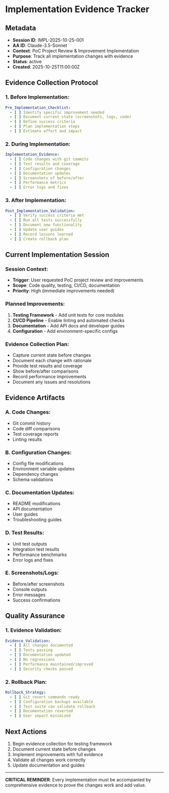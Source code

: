 # Implementation Evidence Tracker

## Metadata
- **Session ID**: IMPL-2025-10-25-001
- **AA ID**: Claude-3.5-Sonnet
- **Context**: PoC Project Review & Improvement Implementation
- **Purpose**: Track all implementation changes with evidence
- **Status**: active
- **Created**: 2025-10-25T11:00:00Z

## Evidence Collection Protocol

### **1. Before Implementation:**
```yaml
Pre_Implementation_Checklist:
  - [ ] Identify specific improvement needed
  - [ ] Document current state (screenshots, logs, code)
  - [ ] Define success criteria
  - [ ] Plan implementation steps
  - [ ] Estimate effort and impact
```

### **2. During Implementation:**
```yaml
Implementation_Evidence:
  - [ ] Code changes with git commits
  - [ ] Test results and coverage
  - [ ] Configuration changes
  - [ ] Documentation updates
  - [ ] Screenshots of before/after
  - [ ] Performance metrics
  - [ ] Error logs and fixes
```

### **3. After Implementation:**
```yaml
Post_Implementation_Validation:
  - [ ] Verify success criteria met
  - [ ] Run all tests successfully
  - [ ] Document new functionality
  - [ ] Update user guides
  - [ ] Record lessons learned
  - [ ] Create rollback plan
```

## Current Implementation Session

### **Session Context:**
- **Trigger**: User requested PoC project review and improvements
- **Scope**: Code quality, testing, CI/CD, documentation
- **Priority**: High (immediate improvements needed)

### **Planned Improvements:**
1. **Testing Framework** - Add unit tests for core modules
2. **CI/CD Pipeline** - Enable linting and automated checks
3. **Documentation** - Add API docs and developer guides
4. **Configuration** - Add environment-specific configs

### **Evidence Collection Plan:**
- Capture current state before changes
- Document each change with rationale
- Provide test results and coverage
- Show before/after comparisons
- Record performance improvements
- Document any issues and resolutions

## Evidence Artifacts

### **A. Code Changes:**
- Git commit history
- Code diff comparisons
- Test coverage reports
- Linting results

### **B. Configuration Changes:**
- Config file modifications
- Environment variable updates
- Dependency changes
- Schema validations

### **C. Documentation Updates:**
- README modifications
- API documentation
- User guides
- Troubleshooting guides

### **D. Test Results:**
- Unit test outputs
- Integration test results
- Performance benchmarks
- Error logs and fixes

### **E. Screenshots/Logs:**
- Before/after screenshots
- Console outputs
- Error messages
- Success confirmations

## Quality Assurance

### **1. Evidence Validation:**
```yaml
Evidence_Validation:
  - [ ] All changes documented
  - [ ] Tests passing
  - [ ] Documentation updated
  - [ ] No regressions
  - [ ] Performance maintained/improved
  - [ ] Security checks passed
```

### **2. Rollback Plan:**
```yaml
Rollback_Strategy:
  - [ ] Git revert commands ready
  - [ ] Configuration backups available
  - [ ] Test suite can validate rollback
  - [ ] Documentation reverted
  - [ ] User impact minimized
```

## Next Actions
1. Begin evidence collection for testing framework
2. Document current state before changes
3. Implement improvements with full evidence
4. Validate all changes work correctly
5. Update documentation and guides

---
**CRITICAL REMINDER**: Every implementation must be accompanied by comprehensive evidence to prove the changes work and add value.